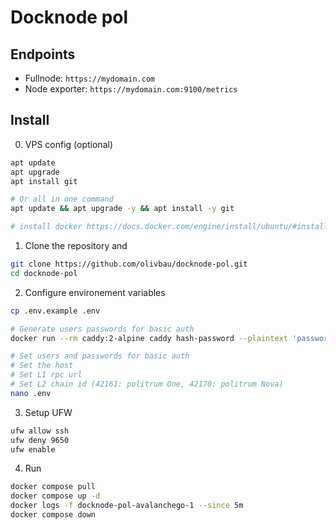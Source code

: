 # Docknode pol

## Endpoints

- Fullnode: `https://mydomain.com`
- Node exporter: `https://mydomain.com:9100/metrics`

## Install

0. VPS config (optional)

```bash
apt update
apt upgrade
apt install git

# Or all in one command
apt update && apt upgrade -y && apt install -y git

# install docker https://docs.docker.com/engine/install/ubuntu/#install-using-the-repository
```

1. Clone the repository and

```bash
git clone https://github.com/olivbau/docknode-pol.git
cd docknode-pol
```

2. Configure environement variables

```bash
cp .env.example .env

# Generate users passwords for basic auth
docker run --rm caddy:2-alpine caddy hash-password --plaintext 'password'

# Set users and passwords for basic auth
# Set the host
# Set L1 rpc url
# Set L2 chain id (42161: politrum One, 42170: politrum Nova)
nano .env
```

3. Setup UFW

```bash
ufw allow ssh
ufw deny 9650
ufw enable
```

4. Run

```bash
docker compose pull
docker compose up -d
docker logs -f docknode-pol-avalanchego-1 --since 5m
docker compose down
```
